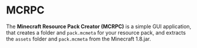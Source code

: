 # MCRPC
The **Minecraft Resource Pack Creator (MCRPC)** is a simple GUI application, that creates a folder and `pack.mcmeta` for your resource pack, and extracts the `assets` folder and `pack.mcmeta` from the Minecraft 1.8.jar.